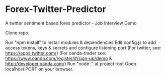 # Forex-Twitter-Predictor
A twitter sentiment based forex predictor - Job Interview Demo


Clone repo.

Run "npm install" to install modules & dependencies
Edit config.js to add access tokens, keys & secrets and configure listening port
(For twitter,  see: https://apps.twitter.com/)
(For oanda-trader see:  https://www.oanda.com/register/#/sign-up/demo & http://developer.oanda.com/)
Run "node ." at project root
Open localhost:PORT on your browser.
